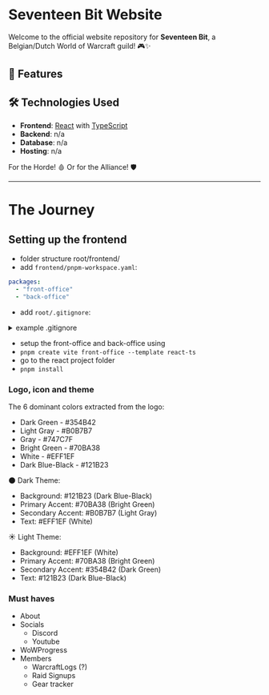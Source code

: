 # Seventeen Bit Website

Welcome to the official website repository for **Seventeen Bit**, a Belgian/Dutch World of Warcraft guild! 🎮✨

## 🌟 Features

## 🛠️ Technologies Used

- **Frontend**: [React](https://reactjs.org/) with [TypeScript](https://www.typescriptlang.org/)
- **Backend**: n/a
- **Database**: n/a
- **Hosting**: n/a

For the Horde! 🩸 Or for the Alliance! 🛡️

---

# The Journey

## Setting up the frontend

- folder structure root/frontend/
- add `frontend/pnpm-workspace.yaml`:

```yaml
packages:
  - "front-office"
  - "back-office"
```

- add `root/.gitignore`:

<details>
  <summary>example .gitignore</summary>
  
  ```gitignore
# Node modules (top-level and subprojects)
node_modules/
frontend/back-office/node_modules/
frontend/front-office/node_modules/

# Logs

logs/
_.log
npm-debug.log_
pnpm-debug.log*
yarn-debug.log*
yarn-error.log*
lerna-debug.log*

# Dependency directories

jspm_packages/

# Production build

dist/
dist-ssr/
build/

# TypeScript

\*.tsbuildinfo

# Environment variables

.env
.env.local
.env.\*.local

# Local environment files

\*.local

# Vite

.vite/
.vite/deps/

# IDE files

.vscode/
!.vscode/extensions.json
.idea/
.DS*Store
Thumbs.db
*.suo
_.ntvs\*
_.njsproj
\_.sln
\*.sw?

# Ignore pnpm and workspace files (optional, if they are not needed in the repo)

pnpm-lock.yaml
pnpm-debug.log

# Output of ESLint

.eslintcache

# Miscellaneous

_.swp
_.swo

```
</details>

- setup the front-office and back-office using
- `pnpm create vite front-office --template react-ts`
- go to the react project folder
- `pnpm install`

### Logo, icon and theme

The 6 dominant colors extracted from the logo:
  - Dark Green - #354B42
  - Light Gray - #B0B7B7
  - Gray - #747C7F
  - Bright Green - #70BA38
  - White - #EFF1EF
  - Dark Blue-Black - #121B23

🌑 Dark Theme:
  - Background: #121B23 (Dark Blue-Black)
  - Primary Accent: #70BA38 (Bright Green)
  - Secondary Accent: #B0B7B7 (Light Gray)
  - Text: #EFF1EF (White)

☀️ Light Theme:
  - Background: #EFF1EF (White)
  - Primary Accent: #70BA38 (Bright Green)
  - Secondary Accent: #354B42 (Dark Green)
  - Text: #121B23 (Dark Blue-Black)

### Must haves
- About
- Socials
  - Discord
  - Youtube
- WoWProgress
- Members
  - WarcraftLogs (?)
  - Raid Signups 
  - Gear tracker
